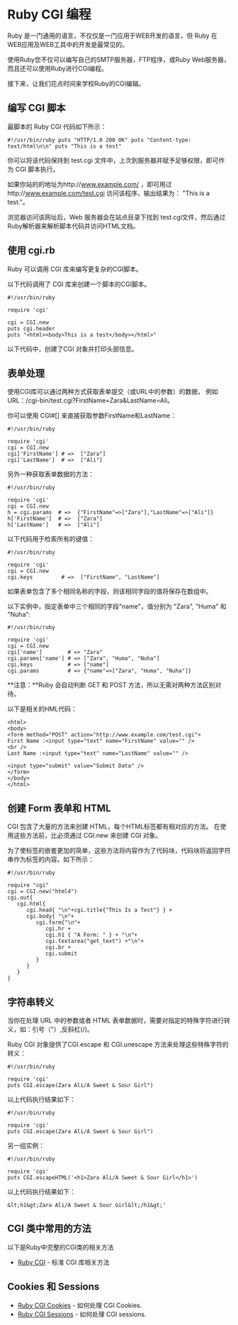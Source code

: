 
# Ruby CGI 编程

Ruby 是一门通用的语言，不仅仅是一门应用于WEB开发的语言，但 Ruby 在WEB应用及WEB工具中的开发是最常见的。

使用Ruby您不仅可以编写自己的SMTP服务器，FTP程序，或Ruby Web服务器，而且还可以使用Ruby进行CGI编程。

接下来，让我们花点时间来学校Ruby的CGI编辑。

## 编写 CGI 脚本

最脚本的 Ruby CGI 代码如下所示：

```
#!/usr/bin/ruby puts "HTTP/1.0 200 OK" puts "Content-type: text/html\n\n" puts "This is a test"
```

你可以将该代码保持到 test.cgi 文件中，上次到服务器并赋予足够权限，即可作为 CGI 脚本执行。

如果你站的的地址为http://www.example.com/ ，即可用过http://www.example.com/test.cgi 访问该程序，输出结果为： "This is a test."。

浏览器访问该网址后，Web 服务器会在站点目录下找到 test.cgi文件，然后通过Ruby解析器来解析脚本代码并访问HTML文档。

## 使用 cgi.rb

Ruby 可以调用 CGI 库来编写更复杂的CGI脚本。

以下代码调用了 CGI 库来创建一个脚本的CGI脚本。

```
#!/usr/bin/ruby

require 'cgi'

cgi = CGI.new
puts cgi.header
puts "<html><body>This is a test</body></html>"

```

以下代码中，创建了CGI 对象并打印头部信息。

## 表单处理

使用CGI库可以通过两种方式获取表单提交（或URL中的参数）的数据， 例如URL：/cgi-bin/test.cgi?FirstName=Zara&LastName=Ali。

你可以使用 CGI#[] 来直接获取参数FirstName和LastName：

```
#!/usr/bin/ruby

require 'cgi'
cgi = CGI.new
cgi['FirstName'] # =>  ["Zara"]
cgi['LastName']  # =>  ["Ali"]

```

另外一种获取表单数据的方法：

```
#!/usr/bin/ruby

require 'cgi'
cgi = CGI.new
h = cgi.params  # =>  {"FirstName"=>["Zara"],"LastName"=>["Ali"]}
h['FirstName']  # =>  ["Zara"]
h['LastName']   # =>  ["Ali"]

```

以下代码用于检索所有的键值：

```
#!/usr/bin/ruby

require 'cgi'
cgi = CGI.new
cgi.keys         # =>  ["FirstName", "LastName"]

```

如果表单包含了多个相同名称的字段，则该相同字段的值将保存在数组中。

以下实例中，指定表单中三个相同的字段"name"，值分别为 "Zara", "Huma" 和 "Nuha":

```
#!/usr/bin/ruby

require 'cgi'
cgi = CGI.new
cgi['name']        # => "Zara"
cgi.params['name'] # => ["Zara", "Huma", "Nuha"]
cgi.keys           # => ["name"]
cgi.params         # => {"name"=>["Zara", "Huma", "Nuha"]}

```

**注意：**Ruby 会自动判断 GET 和 POST 方法，所以无需对两种方法区别对待。

以下是相关的HML代码：

```
<html>
<body>
<form method="POST" action="http://www.example.com/test.cgi">
First Name :<input type="text" name="FirstName" value="" />
<br />
Last Name :<input type="text" name="LastName" value="" /> 

<input type="submit" value="Submit Data" />
</form>
</body>
</html>

```

## 创建 Form 表单和 HTML

CGI 包含了大量的方法来创建 HTML，每个HTML标签都有相对应的方法。 在使用这些方法前，比必须通过 CGI.new 来创建 CGI 对象。

为了使标签的嵌套更加的简单，这些方法将内容作为了代码块，代码块将返回字符串作为标签的内容。如下所示：

```
#!/usr/bin/ruby

require "cgi"
cgi = CGI.new("html4")
cgi.out{
   cgi.html{
      cgi.head{ "\n"+cgi.title{"This Is a Test"} } +
      cgi.body{ "\n"+
         cgi.form{"\n"+
            cgi.hr +
            cgi.h1 { "A Form: " } + "\n"+
            cgi.textarea("get_text") +"\n"+
            cgi.br +
            cgi.submit
         }
      }
   }
}

```

## 字符串转义

当你在处理 URL 中的参数或者 HTML 表单数据时，需要对指定的特殊字符进行转义，如：引号（"）,反斜杠(/)。

Ruby CGI 对象提供了CGI.escape 和 CGI.unescape 方法来处理这些特殊字符的转义：

```
#!/usr/bin/ruby

require 'cgi'
puts CGI.escape(Zara Ali/A Sweet & Sour Girl")

```

以上代码执行结果如下：

```
#!/usr/bin/ruby

require 'cgi'
puts CGI.escape(Zara Ali/A Sweet & Sour Girl")

```

另一组实例：

```
#!/usr/bin/ruby

require 'cgi'
puts CGI.escapeHTML('<h1>Zara Ali/A Sweet & Sour Girl</h1>')

```

以上代码执行结果如下：

```
&lt;h1&gt;Zara Ali/A Sweet & Sour Girl&lt;/h1&gt;'

```

## CGI 类中常用的方法

以下是Ruby中完整的CGI类的相关方法

*   [Ruby CGI](ruby-cgi-methods.html) - 标准 CGI 库相关方法

## Cookies 和 Sessions

*   [Ruby CGI Cookies](ruby-cgi-cookies.html) - 如何处理 CGI Cookies.
*   [Ruby CGI Sessions](ruby-cgi-sessions.html) - 如何处理 CGI sessions.

